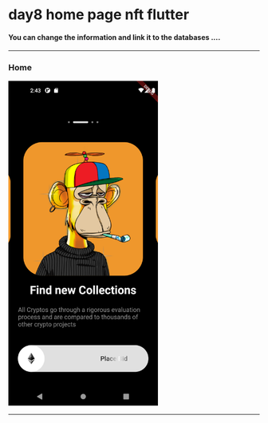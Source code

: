 

 <h1> day8 home page nft flutter</h1>  
 
 
 
<h4> You can change the information and link it to the databases ....</h4>


<hr>


<h3>Home</h3> 


<img src="https://github.com/abenkoula71/day8-home-page-nft/blob/main/Screenshot_1680187414.png" width="300" /> 



<hr>
